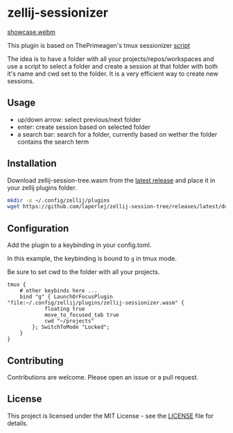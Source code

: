 # zellij-sessionizer

[showcase.webm](https://github.com/user-attachments/assets/dc1b3174-07ac-4210-a689-bdc2e16ee0de)

This plugin is based on ThePrimeagen's tmux sessionizer [script](https://github.com/ThePrimeagen/.dotfiles/blob/master/bin/.local/scripts/tmux-sessionizer)

The idea is to have a folder with all your projects/repos/workspaces and use a script to select a folder and create a session at that folder with both it's name and cwd set to the folder. It is a very efficient way to create new sessions.

## Usage

- up/down arrow: select previous/next folder
- enter: create session based on selected folder
- a search bar: search for a folder, currently based on wether the folder contains the search term

## Installation

Download zellij-session-tree.wasm from the [latest release](https://github.com/laperlej/zellij-sessionizer/releases/latest) and place it in your zellij plugins folder.

```bash
mkdir -p ~/.config/zellij/plugins
wget https://github.com/laperlej/zellij-session-tree/releases/latest/download/zellij-session-tree.wasm -O ~/.config/zellij/plugins/zellij-session-tree.wasm
```

## Configuration

Add the plugin to a keybinding in your config.toml.

In this example, the keybinding is bound to `g` in tmux mode.

Be sure to set cwd to the folder with all your projects.

```kdl
tmux {
    # other keybinds here ...
    bind "g" { LaunchOrFocusPlugin "file:~/.config/zellij/plugins/zellij-sessionizer.wasm" {
            floating true
            move_to_focused_tab true
            cwd "~/projects"
        }; SwitchToMode "Locked";
    }
}
```

## Contributing

Contributions are welcome. Please open an issue or a pull request.

## License

This project is licensed under the MIT License - see the [LICENSE](LICENSE) file for details.
